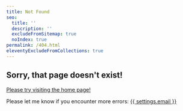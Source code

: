 ```yaml
---
title: Not Found
seo:
  title: ''
  description: ''
  excludeFromSitemap: true
  noIndex: true
permalink: /404.html
eleventyExcludeFromCollections: true
---
```


## Sorry, that page doesn't exist!

[Please try visiting the home page!](/)

Please let me know if you encounter more errors:
<a href="mailto:{{ settings.email }}">{{ settings.email }}</a>
